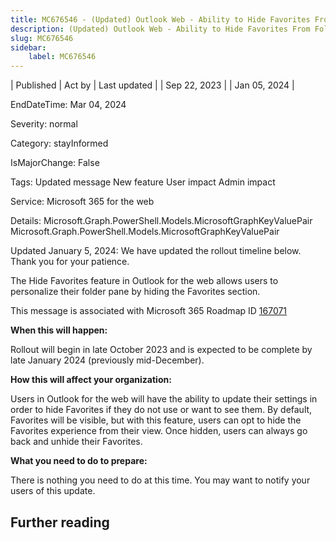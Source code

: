 ```yaml
---
title: MC676546 - (Updated) Outlook Web - Ability to Hide Favorites From Folder List
description: (Updated) Outlook Web - Ability to Hide Favorites From Folder List
slug: MC676546
sidebar:
    label: MC676546
---
```


| Published | Act by | Last updated |
| Sep 22, 2023 |  | Jan 05, 2024 |

EndDateTime: Mar 04, 2024

Severity: normal

Category: stayInformed

IsMajorChange: False

Tags: Updated message New feature User impact Admin impact

Service: Microsoft 365 for the web

Details: Microsoft.Graph.PowerShell.Models.MicrosoftGraphKeyValuePair Microsoft.Graph.PowerShell.Models.MicrosoftGraphKeyValuePair

<p style="">Updated January 5, 2024: We have updated the rollout timeline below. Thank you for your patience.</p><p style="">The Hide Favorites feature in Outlook for the web allows users to personalize their folder pane by hiding the Favorites section.</p>
<p>This message is associated with Microsoft 365 Roadmap ID <a href="https://www.microsoft.com/microsoft-365/roadmap?filters=&amp;searchterms=167071" target="_blank">167071</a></p><p><b>When this will happen:</b></p>
<p>Rollout will begin in late October 2023 and is expected to be complete by late January 2024 (previously mid-December).</p><p><b>How this will affect your organization:</b><br></p>

<p>Users in Outlook for the web will have the ability to update their settings in order to hide Favorites if they do not use or want to see them. By default, Favorites will be visible, but with this feature, users can opt to hide the Favorites experience from their view. Once hidden, users can always go back and unhide their Favorites.</p><p><b>What you need to do to prepare:</b></p><p>There is nothing you need to do at this time. You may want to notify your users of this update.</p>

## Further reading
